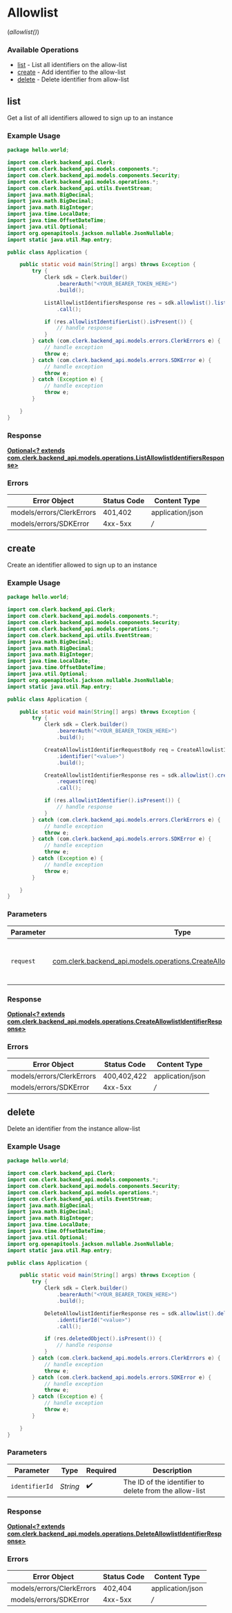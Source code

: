 # Allowlist
(*allowlist()*)

### Available Operations

* [list](#list) - List all identifiers on the allow-list
* [create](#create) - Add identifier to the allow-list
* [delete](#delete) - Delete identifier from allow-list

## list

Get a list of all identifiers allowed to sign up to an instance

### Example Usage

```java
package hello.world;

import com.clerk.backend_api.Clerk;
import com.clerk.backend_api.models.components.*;
import com.clerk.backend_api.models.components.Security;
import com.clerk.backend_api.models.operations.*;
import com.clerk.backend_api.utils.EventStream;
import java.math.BigDecimal;
import java.math.BigDecimal;
import java.math.BigInteger;
import java.time.LocalDate;
import java.time.OffsetDateTime;
import java.util.Optional;
import org.openapitools.jackson.nullable.JsonNullable;
import static java.util.Map.entry;

public class Application {

    public static void main(String[] args) throws Exception {
        try {
            Clerk sdk = Clerk.builder()
                .bearerAuth("<YOUR_BEARER_TOKEN_HERE>")
                .build();

            ListAllowlistIdentifiersResponse res = sdk.allowlist().list()
                .call();

            if (res.allowlistIdentifierList().isPresent()) {
                // handle response
            }
        } catch (com.clerk.backend_api.models.errors.ClerkErrors e) {
            // handle exception
            throw e;
        } catch (com.clerk.backend_api.models.errors.SDKError e) {
            // handle exception
            throw e;
        } catch (Exception e) {
            // handle exception
            throw e;
        }

    }
}
```


### Response

**[Optional<? extends com.clerk.backend_api.models.operations.ListAllowlistIdentifiersResponse>](../../models/operations/ListAllowlistIdentifiersResponse.md)**
### Errors

| Error Object              | Status Code               | Content Type              |
| ------------------------- | ------------------------- | ------------------------- |
| models/errors/ClerkErrors | 401,402                   | application/json          |
| models/errors/SDKError    | 4xx-5xx                   | */*                       |

## create

Create an identifier allowed to sign up to an instance

### Example Usage

```java
package hello.world;

import com.clerk.backend_api.Clerk;
import com.clerk.backend_api.models.components.*;
import com.clerk.backend_api.models.components.Security;
import com.clerk.backend_api.models.operations.*;
import com.clerk.backend_api.utils.EventStream;
import java.math.BigDecimal;
import java.math.BigDecimal;
import java.math.BigInteger;
import java.time.LocalDate;
import java.time.OffsetDateTime;
import java.util.Optional;
import org.openapitools.jackson.nullable.JsonNullable;
import static java.util.Map.entry;

public class Application {

    public static void main(String[] args) throws Exception {
        try {
            Clerk sdk = Clerk.builder()
                .bearerAuth("<YOUR_BEARER_TOKEN_HERE>")
                .build();

            CreateAllowlistIdentifierRequestBody req = CreateAllowlistIdentifierRequestBody.builder()
                .identifier("<value>")
                .build();

            CreateAllowlistIdentifierResponse res = sdk.allowlist().create()
                .request(req)
                .call();

            if (res.allowlistIdentifier().isPresent()) {
                // handle response
            }
        } catch (com.clerk.backend_api.models.errors.ClerkErrors e) {
            // handle exception
            throw e;
        } catch (com.clerk.backend_api.models.errors.SDKError e) {
            // handle exception
            throw e;
        } catch (Exception e) {
            // handle exception
            throw e;
        }

    }
}
```

### Parameters

| Parameter                                                                                                                                       | Type                                                                                                                                            | Required                                                                                                                                        | Description                                                                                                                                     |
| ----------------------------------------------------------------------------------------------------------------------------------------------- | ----------------------------------------------------------------------------------------------------------------------------------------------- | ----------------------------------------------------------------------------------------------------------------------------------------------- | ----------------------------------------------------------------------------------------------------------------------------------------------- |
| `request`                                                                                                                                       | [com.clerk.backend_api.models.operations.CreateAllowlistIdentifierRequestBody](../../models/operations/CreateAllowlistIdentifierRequestBody.md) | :heavy_check_mark:                                                                                                                              | The request object to use for the request.                                                                                                      |


### Response

**[Optional<? extends com.clerk.backend_api.models.operations.CreateAllowlistIdentifierResponse>](../../models/operations/CreateAllowlistIdentifierResponse.md)**
### Errors

| Error Object              | Status Code               | Content Type              |
| ------------------------- | ------------------------- | ------------------------- |
| models/errors/ClerkErrors | 400,402,422               | application/json          |
| models/errors/SDKError    | 4xx-5xx                   | */*                       |

## delete

Delete an identifier from the instance allow-list

### Example Usage

```java
package hello.world;

import com.clerk.backend_api.Clerk;
import com.clerk.backend_api.models.components.*;
import com.clerk.backend_api.models.components.Security;
import com.clerk.backend_api.models.operations.*;
import com.clerk.backend_api.utils.EventStream;
import java.math.BigDecimal;
import java.math.BigDecimal;
import java.math.BigInteger;
import java.time.LocalDate;
import java.time.OffsetDateTime;
import java.util.Optional;
import org.openapitools.jackson.nullable.JsonNullable;
import static java.util.Map.entry;

public class Application {

    public static void main(String[] args) throws Exception {
        try {
            Clerk sdk = Clerk.builder()
                .bearerAuth("<YOUR_BEARER_TOKEN_HERE>")
                .build();

            DeleteAllowlistIdentifierResponse res = sdk.allowlist().delete()
                .identifierId("<value>")
                .call();

            if (res.deletedObject().isPresent()) {
                // handle response
            }
        } catch (com.clerk.backend_api.models.errors.ClerkErrors e) {
            // handle exception
            throw e;
        } catch (com.clerk.backend_api.models.errors.SDKError e) {
            // handle exception
            throw e;
        } catch (Exception e) {
            // handle exception
            throw e;
        }

    }
}
```

### Parameters

| Parameter                                              | Type                                                   | Required                                               | Description                                            |
| ------------------------------------------------------ | ------------------------------------------------------ | ------------------------------------------------------ | ------------------------------------------------------ |
| `identifierId`                                         | *String*                                               | :heavy_check_mark:                                     | The ID of the identifier to delete from the allow-list |


### Response

**[Optional<? extends com.clerk.backend_api.models.operations.DeleteAllowlistIdentifierResponse>](../../models/operations/DeleteAllowlistIdentifierResponse.md)**
### Errors

| Error Object              | Status Code               | Content Type              |
| ------------------------- | ------------------------- | ------------------------- |
| models/errors/ClerkErrors | 402,404                   | application/json          |
| models/errors/SDKError    | 4xx-5xx                   | */*                       |
